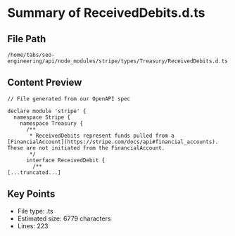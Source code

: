 # Summary of ReceivedDebits.d.ts
  
## File Path
`/home/tabs/seo-engineering/api/node_modules/stripe/types/Treasury/ReceivedDebits.d.ts`

## Content Preview
```
// File generated from our OpenAPI spec

declare module 'stripe' {
  namespace Stripe {
    namespace Treasury {
      /**
       * ReceivedDebits represent funds pulled from a [FinancialAccount](https://stripe.com/docs/api#financial_accounts). These are not initiated from the FinancialAccount.
       */
      interface ReceivedDebit {
        /**
[...truncated...]
```

## Key Points
- File type: .ts
- Estimated size: 6779 characters
- Lines: 223
